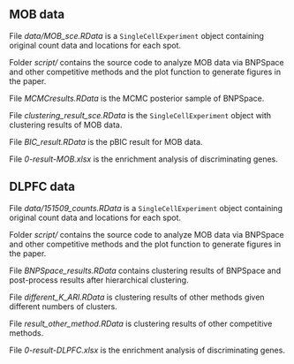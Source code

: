 ## MOB data

File *data/MOB_sce.RData* is a `SingleCellExperiment` object containing original count data and locations for each spot. 

Folder *script/* contains the source code to analyze MOB data via BNPSpace and other competitive methods and the plot function to generate figures in the paper. 

File *MCMCresults.RData* is the MCMC posterior sample of BNPSpace. 

File *clustering_result_sce.RData* is the `SingleCellExperiment` object with clustering results of MOB data. 

File *BIC_result.RData* is the pBIC result for MOB data. 

File *0-result-MOB.xlsx* is the enrichment analysis of discriminating genes.

## DLPFC data

File *data/151509_counts.RData* is a `SingleCellExperiment` object containing original count data and locations for each spot. 

Folder *script/* contains the source code to analyze MOB data via BNPSpace and other competitive methods and the plot function to generate figures in the paper. 

File *BNPSpace_results.RData* contains clustering results of BNPSpace and post-process results after hierarchical clustering.

File *different_K_ARI.RData* is clustering results of other methods given different numbers of clusters. 

File *result_other_method.RData* is clustering results of other competitive methods.

File *0-result-DLPFC.xlsx* is the enrichment analysis of discriminating genes.